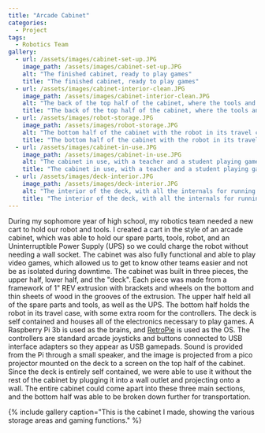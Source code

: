 ```yaml
---
title: "Arcade Cabinet"
categories: 
  - Project
tags:
  - Robotics Team
gallery:
  - url: /assets/images/cabinet-set-up.JPG
    image_path: /assets/images/cabinet-set-up.JPG
    alt: "The finished cabinet, ready to play games"
    title: "The finished cabinet, ready to play games"
  - url: /assets/images/cabinet-interior-clean.JPG
    image_path: /assets/images/cabinet-interior-clean.JPG
    alt: "The back of the top half of the cabinet, where the tools and parts go. The power cord for the deck can also be seen."
    title: "The back of the top half of the cabinet, where the tools and parts go. The power cord for the deck can also be seen."
  - url: /assets/images/robot-storage.JPG
    image_path: /assets/images/robot-storage.JPG
    alt: "The bottom half of the cabinet with the robot in its travel case. The extra space above is used for holding the robot controllers"
    title: "The bottom half of the cabinet with the robot in its travel case. The extra space above is used for holding the robot controllers"
  - url: /assets/images/cabinet-in-use.JPG
    image_path: /assets/images/cabinet-in-use.JPG
    alt: "The cabinet in use, with a teacher and a student playing games."
    title: "The cabinet in use, with a teacher and a student playing games."
  - url: /assets/images/deck-interior.JPG
    image_path: /assets/images/deck-interior.JPG
    alt: "The interior of the deck, with all the internals for running the games."
    title: "The interior of the deck, with all the internals for running the games."
---
```


During my sophomore year of high school, my robotics team needed a new cart to hold our robot and tools. I created a cart in the style of an arcade cabinet, which was able to hold our spare parts, tools, robot, and an Uninterruptible Power Supply (UPS) so we could charge the robot without needing a wall socket. The cabinet was also fully functional and able to play video games, which allowed us to get to know other teams easier and not be as isolated during downtime. The cabinet was built in three pieces, the upper half, lower half, and the "deck". Each piece was made from a framework of 1" REV extrusion with brackets and wheels on the bottom and thin sheets of wood in the grooves of the extrusion. The upper half held all of the spare parts and tools, as well as the UPS. The bottom half holds the robot in its travel case, with some extra room for the controllers. The deck is self contained and houses all of the electronics necessary to play games. A Raspberry Pi 3b is used as the brains, and [RetroPie](https://retropie.org.uk/) is used as the OS. The controllers are standard arcade joysticks and buttons connected to USB interface adapters so they appear as USB gamepads. Sound is provided from the Pi through a small speaker, and the image is projected from a pico projector mounted on the deck to a screen on the top half of the cabinet. Since the deck is entirely self contained, we were able to use it without the rest of the cabinet by plugging it into a wall outlet and projecting onto a wall. The entire cabinet could come apart into these three main sections, and the bottom half was able to be broken down further for transportation.

{% include gallery caption="This is the cabinet I made, showing the various storage areas and gaming functions." %}
